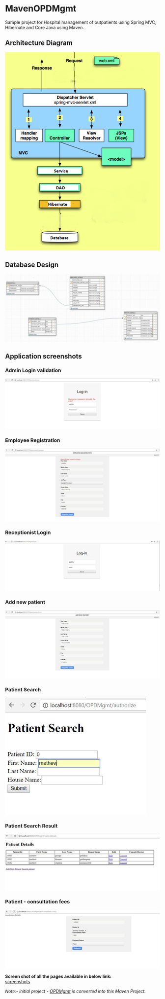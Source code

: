 # MavenOPDMgmt

Sample project for Hospital management of outpatients using Spring MVC, Hibernate and Core Java using Maven.

## Architecture Diagram
![Architecture_Diagram](https://github.com/chinksantonie/MavenOPDMgmt/blob/master/images/architecture/architecture.png)

## Database Design
![Table_Details](https://github.com/chinksantonie/MavenOPDMgmt/blob/master/images/DBDesign/databasetable.JPG)

## Application screenshots

### Admin Login validation
![admin_login_validation](https://github.com/chinksantonie/MavenOPDMgmt/blob/master/images/screenshots/2_admin_validation.JPG)

### Employee Registration
![employee_registration](https://github.com/chinksantonie/MavenOPDMgmt/blob/master/images/screenshots/3_admin_empreg_validation.JPG)

### Receptionist Login
![receptionist_login](https://github.com/chinksantonie/MavenOPDMgmt/blob/master/images/screenshots/5_receptionist_login.JPG)

### Add new patient
![add_patient](https://github.com/chinksantonie/MavenOPDMgmt/blob/master/images/screenshots/11_recep_addpat.JPG)

### Patient Search
![patient_search](https://github.com/chinksantonie/MavenOPDMgmt/blob/master/images/screenshots/7_recep_patsearch_fname.JPG)

### Patient Search Result
![patient_search_result](https://github.com/chinksantonie/MavenOPDMgmt/blob/master/images/screenshots/8_recep_patsearch_result_fname.JPG)

### Patient - consultation fees
![pay_consultation_fees](https://github.com/chinksantonie/MavenOPDMgmt/blob/master/images/screenshots/13_recep_add_consultant.JPG)

**Screen shot of all the pages available in below link:** <br/>
[screenshots](https://github.com/chinksantonie/MavenOPDMgmt/tree/master/images/screenshots)

*Note:- initial project - [OPDMgmt](https://github.com/chinksantonie/OPDMgmt) is converted into this Maven Project.*
